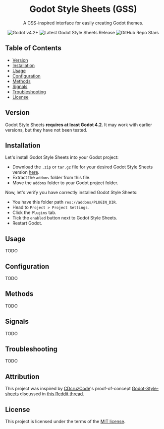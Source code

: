 <h1 align="center">
	Godot Style Sheets (GSS)
</h1>

<p align="center">
  A CSS-inspired interface for easily creating Godot themes.
</p>

<p align="center">
  <a href="https://godotengine.org/download/" target="_blank" style="text-decoration:none"><img alt="Godot v4.2+" src="https://img.shields.io/badge/Godot-v4.2+-%23478cbf?logo=godot-engine&labelColor=silver" /></a>
  <a href="https://github.com/sscovil/godot-style-sheets-addon/releases"  target="_blank" style="text-decoration:none"><img alt="Latest Godot Style Sheets Release" src="https://img.shields.io/github/v/release/sscovil/godot-style-sheets-addon?include_prereleases&labelColor=silver&color=orange"></a>
  <a href="https://github.com/sscovil/godot-style-sheets-addon/" target="_blank" style="text-decoration:none"><img alt="GitHub Repo Stars" src="https://img.shields.io/github/stars/sscovil/godot-style-sheets-addon"></a>
</p>

## Table of Contents

- [Version](#version)
- [Installation](#installation)
- [Usage](#usage)
- [Configuration](#configuration)
- [Methods](#methods)
- [Signals](#signals)
- [Troubleshooting](#troubleshooting)
- [License](#license)

## Version

Godot Style Sheets **requires at least Godot 4.2**. It may work with earlier versions, but they have not been tested.

## Installation

Let's install Godot Style Sheets into your Godot project:

- Download the `.zip` or `tar.gz` file for your desired Godot Style Sheets version [here](https://github.com/sscovil/godot-style-sheets-addon/releases).
- Extract the `addons` folder from this file.
- Move the `addons` folder to your Godot project folder.

Now, let's verify you have correctly installed Godot Style Sheets:

- You have this folder path `res://addons/PLUGIN_DIR`.
- Head to `Project > Project Settings`.
- Click the `Plugins` tab.
- Tick the `enabled` button next to Godot Style Sheets.
- Restart Godot.

## Usage

TODO

## Configuration

TODO

## Methods

TODO

## Signals

TODO

## Troubleshooting

TODO

## Attribution

This project was inspired by [CDcruzCode](https://github.com/CDcruzCode)'s proof-of-concept [Godot-Style-sheets](https://github.com/CDcruzCode/Godot-Style-sheets)
discussed in [this Reddit thread](https://www.reddit.com/r/godot/comments/1dppdad/proof_of_concept_godot_style_sheets_css_for_godot/).

## License

This project is licensed under the terms of the [MIT license](https://github.com/sscovil/godot-style-sheets-addon/blob/main/LICENSE).
